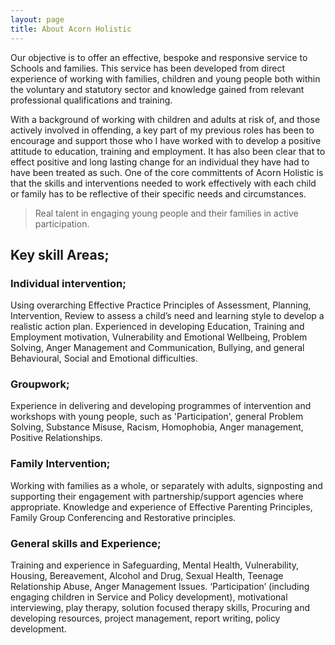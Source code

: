 ```yaml
---
layout: page
title: About Acorn Holistic
---
```

Our objective is to offer an effective, bespoke and responsive service to Schools and families. This service has been developed from direct experience of working with families, children and young people both within the voluntary and statutory sector and knowledge gained from relevant professional qualifications and training.

With a background of working with children and adults at risk of, and those actively involved in offending, a key part of my previous roles has been to encourage and support those who I have worked with to develop a positive attitude to education, training and employment. It has also been clear that to effect positive and long lasting change for an individual they have had to have been treated as such. One of the core committents of Acorn Holistic is that the skills and interventions needed to work effectively with each child or family has to be reflective of their specific needs and circumstances.

<blockquote>Real talent in engaging young people and their families in active participation.</blockquote>

<h2>Key skill Areas;</h2>

<h3>Individual intervention;</h3> 
Using overarching  Effective Practice Principles of Assessment, Planning, Intervention, Review  to assess a child’s need and learning style to develop a realistic action plan. 
Experienced in developing Education, Training and Employment motivation, Vulnerability and Emotional Wellbeing, Problem Solving, Anger Management and Communication, Bullying, and general Behavioural, Social and Emotional difficulties.

<h3>Groupwork;</h3>
Experience in delivering and developing  programmes of intervention and workshops with young people, such as 'Participation', general Problem Solving, Substance Misuse, Racism, Homophobia, Anger management, Positive Relationships.  

<h3>Family Intervention;</h3> 
Working with families as a whole, or separately with adults, signposting and supporting their engagement with partnership/support agencies where appropriate.
Knowledge and experience of Effective Parenting Principles, Family Group Conferencing and Restorative principles. 

<h3>General skills and Experience;</h3> 
Training and experience in Safeguarding, Mental Health, Vulnerability, Housing, Bereavement, Alcohol and Drug, Sexual Health, Teenage Relationship Abuse, Anger Management Issues. 
‘Participation’ (including engaging children in Service and Policy development), motivational interviewing, play therapy, solution focused therapy skills,
Procuring and developing resources, project management, report writing, policy development.

